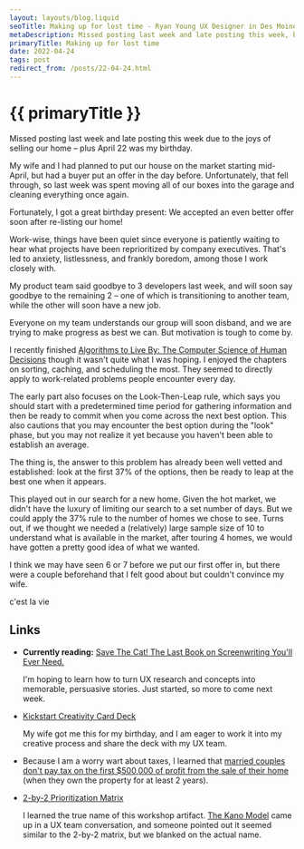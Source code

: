 ```yaml
---
layout: layouts/blog.liquid
seoTitle: Making up for lost time - Ryan Young UX Designer in Des Moines, Iowa
metaDescription: Missed posting last week and late posting this week, but I finished a book and briefly recap.
primaryTitle: Making up for lost time
date: 2022-04-24
tags: post
redirect_from: /posts/22-04-24.html
---
```

# {{ primaryTitle }}

Missed posting last week and late posting this week due to the joys of selling our home – plus April 22 was my birthday.

My wife and I had planned to put our house on the market starting mid-April, but had a buyer put an offer in the day before. Unfortunately, that fell through, so last week was spent moving all of our boxes into the garage and cleaning everything once again.

Fortunately, I got a great birthday present: We accepted an even better offer soon after re-listing our home!

Work-wise, things have been quiet since everyone is patiently waiting to hear what projects have been reprioritized by company executives. That's led to anxiety, listlessness, and frankly boredom, among those I work closely with.

My product team said goodbye to 3 developers last week, and will soon say goodbye to the remaining 2 – one of which is transitioning to another team, while the other will soon have a new job.

Everyone on my team understands our group will soon disband, and we are trying to make progress as best we can. But motivation is tough to come by.

I recently finished <a href="https://www.amazon.com/Algorithms-Live-Computer-Science-Decisions/dp/1250118360/ref=sr_1_1" target="_blank">Algorithms to Live By: The Computer Science of Human Decisions</a> though it wasn't quite what I was hoping. I enjoyed the chapters on sorting, caching, and scheduling the most. They seemed to directly apply to work-related problems people encounter every day.

The early part also focuses on the Look-Then-Leap rule, which says you should start with a predetermined time period for gathering information and then be ready to commit when you come across the next best option. This also cautions that you may encounter the best option during the "look" phase, but you may not realize it yet because you haven't been able to establish an average.

The thing is, the answer to this problem has already been well vetted and established: look at the first 37% of the options, then be ready to leap at the best one when it appears.

This played out in our search for a new home. Given the hot market, we didn't have the luxury of limiting our search to a set number of days. But we could apply the 37% rule to the number of homes we chose to see. Turns out, if we thought we needed a (relatively) large sample size of 10 to understand what is available in the market, after touring 4 homes, we would have gotten a pretty good idea of what we wanted.

I think we may have seen 6 or 7 before we put our first offer in, but there were a couple beforehand that I felt good about but couldn't convince my wife.

<p lang="fr">c'est la vie</p>

## Links

- **Currently reading:** <a target="_blank" href="https://www.amazon.com/Save-Last-Book-Screenwriting-Youll/dp/1932907009/ref=sr_1_1">Save The Cat! The Last Book on Screenwriting You'll Ever Need.</a>

	I'm hoping to learn how to turn UX research and concepts into memorable, persuasive stories. Just started, so more to come next week.

- <a href="https://www.bonniesmithwhitehouse.com/kickstart-creativity" target="_blank">Kickstart Creativity Card Deck</a>

	My wife got me this for my birthday, and I am eager to work it into my creative process and share the deck with my UX team.

- Because I am a worry wart about taxes, I learned that <a href="https://www.nerdwallet.com/article/taxes/selling-home-capital-gains-tax" target="_blank">married couples don't pay tax on the first $500,000 of profit from the sale of their home</a> (when they own the property for at least 2 years).

- <a href="https://miro.com/templates/2x2-prioritization-matrix/" target="_blank">2-by-2 Prioritization Matrix</a>

	I learned the true name of this workshop artifact. <a href="https://kanomodel.com/" target="_blank">The Kano Model</a> came up in a UX team conversation, and someone pointed out it seemed similar to the 2-by-2 matrix, but we blanked on the actual name.